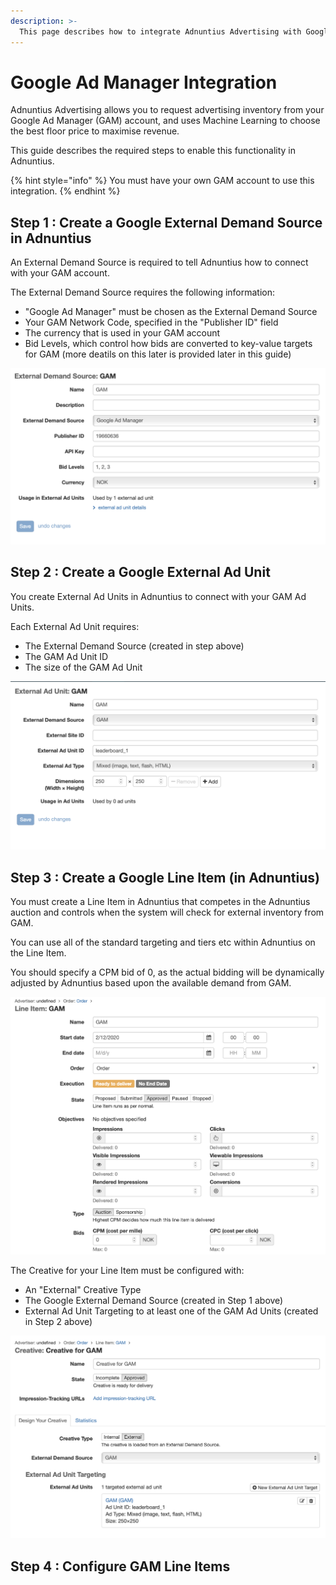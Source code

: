 ```yaml
---
description: >-
  This page describes how to integrate Adnuntius Advertising with Google Ad Manager
---
```


# Google Ad Manager Integration

Adnuntius Advertising allows you to request advertising inventory from your Google Ad Manager (GAM) account, and uses Machine Learning to choose the best floor price to maximise revenue.

This guide describes the required steps to enable this functionality in Adnuntius.

{% hint style="info" %}
You must have your own GAM account to use this integration.
{% endhint %}

## Step 1 : Create a Google External Demand Source in Adnuntius

An External Demand Source is required to tell Adnuntius how to connect with your GAM account.

The External Demand Source requires the following information:

- "Google Ad Manager" must be chosen as the External Demand Source
- Your GAM Network Code, specified in the "Publisher ID" field
- The currency that is used in your GAM account
- Bid Levels, which control how bids are converted to key-value targets for GAM (more deatils on this later is provided later in this guide)

![](../.gitbook/assets/20200612-GAM-EDS.png)

## Step 2 : Create a Google External Ad Unit

You create External Ad Units in Adnuntius to connect with your GAM Ad Units.

Each External Ad Unit requires:

- The External Demand Source (created in step above)
- The GAM Ad Unit ID
- The size of the GAM Ad Unit

![](../.gitbook/assets/20200612-GAM-EA.png)

## Step 3 : Create a Google Line Item (in Adnuntius)

You must create a Line Item in Adnuntius that competes in the Adnuntius auction and controls when the system will check for external inventory from GAM.

You can use all of the standard targeting and tiers etc within Adnuntius on the Line Item.

You should specify a CPM bid of 0, as the actual bidding will be dynamically adjusted by Adnuntius based upon the available demand from GAM.

![](../.gitbook/assets/20200612-GAM-LI.png)

The Creative for your Line Item must be configured with:

- An "External" Creative Type
- The Google External Demand Source (created in Step 1 above)
- External Ad Unit Targeting to at least one of the GAM Ad Units (created in Step 2 above)

![](../.gitbook/assets/20200612-GAM-C.png)


## Step 4 : Configure GAM Line Items


